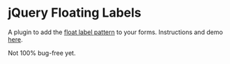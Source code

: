 jQuery Floating Labels
===============

A plugin to add the [float label pattern](http://bradfrostweb.com/blog/post/float-label-pattern) to your forms. Instructions and demo [here](quadrophone.github.io/floating-labels).

Not 100% bug-free yet.
